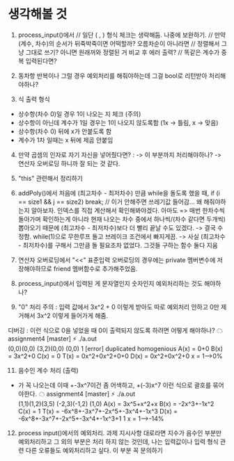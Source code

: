# 생각해볼 것

1. process_input()에서
    // 일단 ( , ) 형식 체크는 생략해둠. 나중에 보완하기.
    // 만약 (계수, 차수)의 순서가 뒤죽박죽이면 어떡할까? 오름차순이 아니라면
    // 정렬해서 그냥 그대로 쓰기? 아니면 원래꺼와 정렬된 거 비교 후 에러 출력?
    // 똑같은 계수가 중복 입력된다면?
2. 동차항 반복이나 그럴 경우 예외처리를 해줘야하는데 그걸 bool로 리턴받아 처리해야하나?

3. 식 출력 형식
* 상수항(차수 0)일 경우 1이 나오는 지 체크 (주의)
* 상수항이 아닌데 계수가 1일 경우는 1이 나오지 않도록함 (1x -> 틀림, x -> 맞음)
* 상수항(차수 0) 뒤에 x가 안붙도록 함
* 계수가 1차 일때는 x 뒤에 제곱 안붙임

4. 
    만약 곱셈의 인자로 자기 자신을 넣어줬다면? :  -> 이 부분까지 처리해야하나?
    -> 연산자 오버로딩 하니까 잘 되는 것 같다.
    <!-- ex)   t.MultPoly(a,b);
        cout<<t<<endl;
        t.MultPoly(t,b);
        cout<<t<<endl;
        이 경우 a = 2x+1, b = 3을 넣었을 때, 첫번째 출력에서는 6x+3 이 나온다.
        그렇지만 다시 자기자신을 인자로 넣은 두번째 출력에서는 18x+9가 아닌 덮어쓰기 전의 기존의 값까지 더해진 24x+12가 된다.
        따라서 그럴 경우는 결과값을 넣어줄 기존의 메모리를 변수 c에 백업해둔 후, 원본 a는 지워버리고 따로 b와 c(복제본)로 연산해준다?
        -> 처리하려고 해봤는데 뭔가 잘 안되는 것 같다. -->


5. "this" 관련해서 정리하기

6. addPoly()에서
처음에 (최고차수 - 최저차수) 만큼 while을 돌도록 했을 때,
if (i == size1 && j == size2) 
            break;
// 이거 안해주면 쓰레기값 들어감... 왜 해줘야하는지 알아보자.
인덱스를 직접 계산해서 확인해봐야겠다.
아마도 => 매번 한차수씩 돌아가며 확인하는게 아니라 현재 나오는 차수 중에서 하나씩/(차수 같다면 두개씩) 뽑아오기 때문에 (최고차수 - 최저차수)보다 더 빨리 끝날 수도 있겠다.
    -> 결국 수정함. while(1)으로 무한루프 돌고 브레이크 조건에서 빠지게끔.
    -> 사실 (최고차수 - 최저차수)를 구해서 그만큼 돌 필요조차 없었다. 그것들 구하는 함수 둘다 지움

7. 연산자 오버로딩에서 "<<" 표준입력 오버로딩의 경우에는 private 멤버변수에 저장해야하므로 friend 멤버함수로 추가해주었음.

8. process_input()에서 입력된 게 문자열인지 숫자인지 예외처리하는 것도 해야하나?

9. "0" 처리
주의 : 입력 값에서 3x^2 + 0 이렇게 받아도 따로 예외처리 안하고 0만 제거해서 3x^2 이렇게 들어가게 해줌.

디버깅 : 
이런 식으로 0을 넣었을 때 0이 출력되지 않도록 하려면 어떻게 해야하나?
☁  assignment4 [master] ⚡  ./a.out           
(0,0)(0,0) (3,2)(0,0) (0,0) 1
[error] duplicated homogenious
A(x) = 0+0
B(x) = 3x^2+0
C(x) = 0
T(x) = 0x^2+0x^2+0+0
D(x) = 0x^2+0x^2+0
x = 1-->0%     

11. 음수인 계수 처리 (출력)
+ 가 꼭 나오는데 이때 +-3x^7이건 좀 어색하고, +(-3)x^7 이런 식으로 괄호를 묶어야한다.
☁  assignment4 [master] ⚡  ./a.out           
(1,1)(1,2)(3,5)
(-2,3)(-1,2)
(1,0)
A(x) = 3x^5+x^2+x
B(x) = -2x^3+-1x^2
C(x) = 1
T(x) = -6x^8+-3x^7+-2x^5+-3x^4+-1x^3
D(x) = -6x^8+-3x^7+-2x^5+-3x^4+-1x^3+1
1
x = 1-->-14%      

12. process input()에서의 예외처리.
과제 지시사항 대로라면 지수가 음수인 부분만 예외처리하고 그 외의 부분은 처리 하지 않는 것인데,
나는 입력값이나 입력 형식 관련 다른 오류들도 예외처리하고 싶다.
이 부분 꼭 문의하기